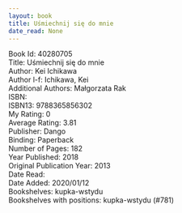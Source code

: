 ```yaml
---
layout: book
title: Uśmiechnij się do mnie
date_read: None
---
```


Book Id: 40280705<br />
Title: Uśmiechnij się do mnie<br />
Author: Kei Ichikawa<br />
Author l-f: Ichikawa, Kei<br />
Additional Authors: Małgorzata Rak<br />
ISBN: <br />
ISBN13: 9788365856302<br />
My Rating: 0<br />
Average Rating: 3.81<br />
Publisher: Dango<br />
Binding: Paperback<br />
Number of Pages: 182<br />
Year Published: 2018<br />
Original Publication Year: 2013<br />
Date Read: <br />
Date Added: 2020/01/12<br />
Bookshelves: kupka-wstydu<br />
Bookshelves with positions: kupka-wstydu (#781)<br />

